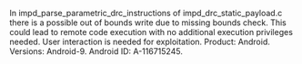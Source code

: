 In impd_parse_parametric_drc_instructions of impd_drc_static_payload.c there is a possible out of bounds write due to missing bounds check. This could lead to remote code execution with no additional execution privileges needed. User interaction is needed for exploitation. Product: Android. Versions: Android-9. Android ID: A-116715245.